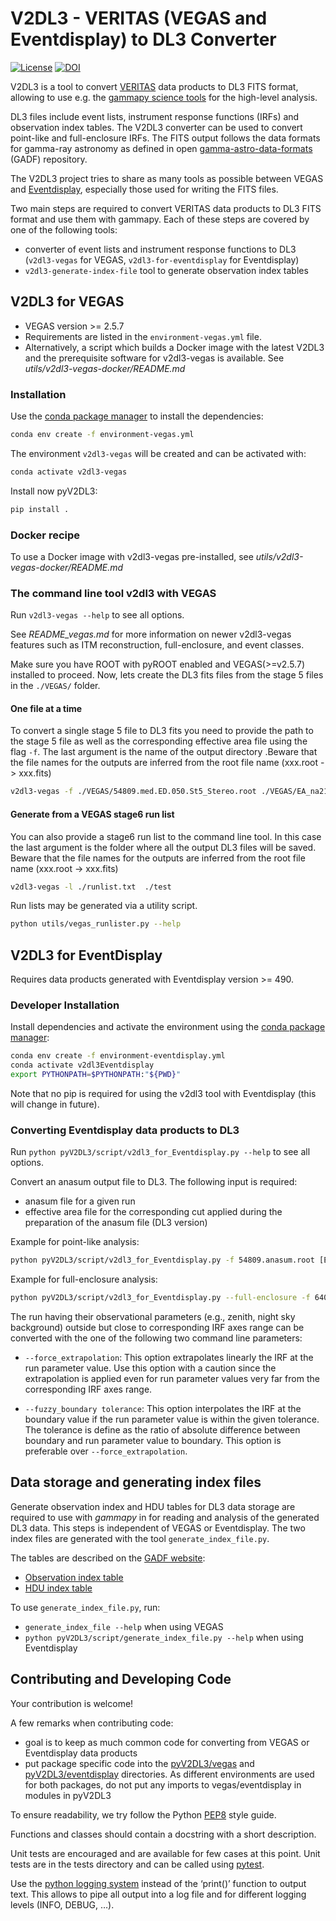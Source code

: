# V2DL3 - VERITAS (VEGAS and Eventdisplay) to DL3 Converter

[![License](https://img.shields.io/badge/License-BSD_3--Clause-blue.svg)](https://github.com/VERITAS-Observatory/V2DL3/blob/main/LICENSE)
[![DOI](https://zenodo.org/badge/138582622.svg)](https://zenodo.org/badge/latestdoi/138582622)

V2DL3 is a tool to convert [VERITAS](https://veritas.sao.arizona.edu/) data products to DL3 FITS format, allowing to use e.g. the [gammapy science tools](https://gammapy.org/) for  the high-level analysis.

DL3 files include event lists, instrument response functions (IRFs) and observation index tables.
The V2DL3 converter can be used to convert point-like and full-enclosure IRFs.
The FITS output follows the data formats for gamma-ray astronomy as defined in open [gamma-astro-data-formats](https://github.com/open-gamma-ray-astro/gamma-astro-data-formats) (GADF) repository.

The V2DL3 project tries to share as many tools as possible between VEGAS and [Eventdisplay](https://github.com/VERITAS-Observatory/EventDisplay_v4), especially those used for writing the FITS files.

Two main steps are required to convert VERITAS data products to DL3 FITS format and use them with gammapy.
Each of these steps are covered by one of the following tools:

- converter of event lists and instrument response functions to DL3 (`v2dl3-vegas` for VEGAS, `v2dl3-for-eventdisplay` for Eventdisplay)
- `v2dl3-generate-index-file` tool to generate observation index tables

## V2DL3 for VEGAS

- VEGAS version >= 2.5.7
- Requirements are listed in the ```environment-vegas.yml``` file.
- Alternatively, a script which builds a Docker image with the latest V2DL3 and the prerequisite software for v2dl3-vegas is available. See *utils/v2dl3-vegas-docker/README.md*

### Installation

Use the [conda package manager](https://docs.conda.io/projects/conda/en/latest/user-guide/install/index.html) to install the dependencies:

```bash
conda env create -f environment-vegas.yml
```

The environment ```v2dl3-vegas``` will be created and can be activated with:

```bash
conda activate v2dl3-vegas
```

Install now pyV2DL3:

```bash
pip install .
```

### Docker recipe

To use a Docker image with v2dl3-vegas pre-installed, see *utils/v2dl3-vegas-docker/README.md*

### The command line tool v2dl3 with VEGAS

Run `v2dl3-vegas --help` to see all options.

See *README_vegas.md* for more information on newer v2dl3-vegas features such as ITM reconstruction, full-enclosure, and event classes.

Make sure you have ROOT with pyROOT enabled and VEGAS(>=v2.5.7) installed to proceed.
Now, lets create the DL3 fits files from the stage 5 files in the ```./VEGAS/``` folder.

#### One file at a time

To convert a single stage 5 file to DL3 fits you need to provide the path to the stage 5 file as well as the corresponding effective area file using the flag ```-f```. The last argument is the name of the output directory .Beware that the file names for the outputs are inferred from the root file name (xxx.root -> xxx.fits)

```bash
v2dl3-vegas -f ./VEGAS/54809.med.ED.050.St5_Stereo.root ./VEGAS/EA_na21stan_medPoint_050_ED_GRISU.root ./test
```

#### Generate from a VEGAS stage6 run list

You can also provide a stage6 run list to the command line tool. In this case the last argument is the folder where all the output DL3 files will be saved. Beware that the file names for the outputs are inferred from the root file name (xxx.root -> xxx.fits)

```bash
v2dl3-vegas -l ./runlist.txt  ./test
```

Run lists may be generated via a utility script.

```bash
python utils/vegas_runlister.py --help
```

## V2DL3 for EventDisplay

Requires data products generated with Eventdisplay version >= 490.

### Developer Installation

Install dependencies and activate the environment using the [conda package manager](https://docs.conda.io/projects/conda/en/latest/user-guide/install/index.html):

```bash
conda env create -f environment-eventdisplay.yml
conda activate v2dl3Eventdisplay
export PYTHONPATH=$PYTHONPATH:"${PWD}"
```

Note that no pip is required for using the v2dl3 tool with Eventdisplay
(this will change in future).

### Converting Eventdisplay data products to DL3

Run `python pyV2DL3/script/v2dl3_for_Eventdisplay.py --help` to see all options.

Convert an anasum output file to DL3.
The following input is required:

- anasum file for a given run
- effective area file for the corresponding cut applied during the preparation of the anasum file (DL3 version)

Example for point-like analysis:

```bash
python pyV2DL3/script/v2dl3_for_Eventdisplay.py -f 54809.anasum.root [Effective Area File] ./outputdir/54809.anasum.fits
```

Example for full-enclosure analysis:

```bash
python pyV2DL3/script/v2dl3_for_Eventdisplay.py --full-enclosure -f 64080.anasum.root [Effective Area File] ./outputdir/64080.anasum.fits
```

The run having their observational parameters (e.g., zenith, night sky background) outside but close to corresponding IRF axes range can be converted with the one of the following two command line parameters:

- `--force_extrapolation`: This option extrapolates linearly the IRF at the run parameter value. Use this option with a caution since the extrapolation is applied even for run parameter values very far from the corresponding IRF axes range.

- `--fuzzy_boundary tolerance`: This option interpolates the IRF at the boundary value if the run parameter value is within the given tolerance. The tolerance is define as the ratio of absolute difference between boundary and run parameter value to boundary. This option is preferable over `--force_extrapolation`.

## Data storage and generating index files

Generate observation index and HDU tables for DL3 data storage are required to use with *gammapy* in for reading and analysis of the generated DL3 data.
This steps is independent of VEGAS or Eventdisplay.
The two index files are generated with the tool `generate_index_file.py`.

The tables are described on the [GADF website](https://gamma-astro-data-formats.readthedocs.io/en/v0.2/data_storage/index.html):

- [Observation index table](https://gamma-astro-data-formats.readthedocs.io/en/v0.2/data_storage/obs_index/index.html)
- [HDU index table](https://gamma-astro-data-formats.readthedocs.io/en/v0.2/data_storage/hdu_index/index.html)

To use `generate_index_file.py`, run:

- `generate_index_file --help` when using VEGAS
- `python pyV2DL3/script/generate_index_file.py --help` when using Eventdisplay

## Contributing and Developing Code

Your contribution is welcome!

A few remarks when contributing code:

- goal is to keep as much common code for converting from VEGAS or Eventdisplay data products
- put package specific code into the [pyV2DL3/vegas](pyV2DL3/vegas) and [pyV2DL3/eventdisplay](pyV2DL3/eventdisplay) directories. As different environments are used for both packages, do not put any imports to vegas/eventdisplay in modules in pyV2DL3

To ensure readability, we try follow the Python [PEP8](https://www.python.org/dev/peps/pep-0008/) style guide.

Functions and classes should contain a docstring with a short description.

Unit tests are encouraged and are available for few cases at this point. Unit tests are in the tests directory and can be called using [pytest](http://docs.pytest.org/).

Use the [python logging system](https://docs.python.org/3/howto/logging.html) instead of the ‘print()’ function to output text. This allows to pipe all output into a log file and for different logging levels (INFO, DEBUG, …).
